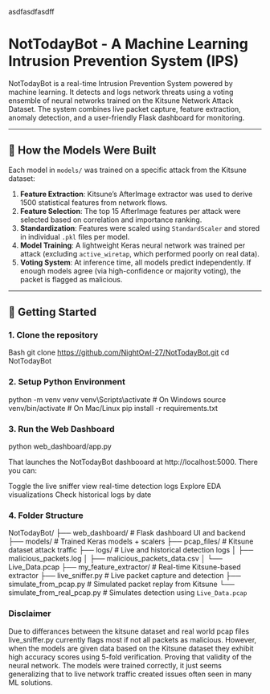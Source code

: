 asdfasdfasdff

# NotTodayBot - A Machine Learning Intrusion Prevention System (IPS)

NotTodayBot is a real-time Intrusion Prevention System powered by machine learning. It detects and logs network threats using a voting ensemble of neural networks trained on the Kitsune Network Attack Dataset. The system combines live packet capture, feature extraction, anomaly detection, and a user-friendly Flask dashboard for monitoring.

---

## 🧠 How the Models Were Built

Each model in `models/` was trained on a specific attack from the Kitsune dataset:

1. **Feature Extraction**: Kitsune’s AfterImage extractor was used to derive 1500 statistical features from network flows.
2. **Feature Selection**: The top 15 AfterImage features per attack were selected based on correlation and importance ranking.
3. **Standardization**: Features were scaled using `StandardScaler` and stored in individual `.pkl` files per model.
4. **Model Training**: A lightweight Keras neural network was trained per attack (excluding `active_wiretap`, which performed poorly on real data).
5. **Voting System**: At inference time, all models predict independently. If enough models agree (via high-confidence or majority voting), the packet is flagged as malicious.

---

## 🚀 Getting Started

### 1. Clone the repository

Bash
git clone https://github.com/NightOwl-27/NotTodayBot.git
cd NotTodayBot


### 2. Setup Python Environment

python -m venv venv
venv\Scripts\activate  # On Windows
source venv/bin/activate  # On Mac/Linux
pip install -r requirements.txt


### 3. Run the Web Dashboard

python web_dashboard/app.py

That launches the NotTodayBot dashbooard at http://localhost:5000. There you can:

Toggle the live sniffer
view real-time detection logs
Explore EDA visualizations
Check historical logs by date

### 4. Folder Structure

NotTodayBot/
├── web_dashboard/        # Flask dashboard UI and backend
├── models/               # Trained Keras models + scalers
├── pcap_files/           # Kitsune dataset attack traffic
├── logs/                 # Live and historical detection logs
│   ├── malicious_packets.log
│   ├── malicious_packets_data.csv
│   └── Live_Data.pcap
├── my_feature_extractor/ # Real-time Kitsune-based extractor
├── live_sniffer.py       # Live packet capture and detection
├── simulate_from_pcap.py # Simulated packet replay from Kitsune
└── simulate_from_real_pcap.py # Simulates detection using `Live_Data.pcap`

### Disclaimer
Due to differances between the kitsune dataset and real world pcap files live_sniffer.py
currently flags most if not all packets as malicious. However, when the models are given
data based on the Kitsune dataset they exhibit high accuracy scores using 5-fold 
verification. Proving that validity of the neural network. The models were trained
correctly, it just seems generalizing that to live network traffic created issues
often seen in many ML solutions. 






